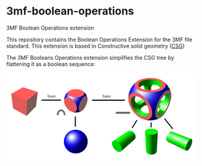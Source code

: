 # 3mf-boolean-operations
3MF Boolean Operations extension

This repository contains the Boolean Operations Extension for the 3MF file standard. This extension is based in Constructive solid geometry ([CSG](https://en.wikipedia.org/wiki/Constructive_solid_geometry))

The 3MF Booleans Operations extension simplifies the CSG tree by flattening it as a boolean sequence: 

![CSG binary tree](images/1.1_boolean_sequence.png)